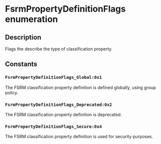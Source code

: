 # FsrmPropertyDefinitionFlags enumeration

## Description

Flags the describe the type of classification property.

## Constants

### `FsrmPropertyDefinitionFlags_Global:0x1`

The FSRM classification property definition is defined globally, using group policy.

### `FsrmPropertyDefinitionFlags_Deprecated:0x2`

The FSRM classification property definition is deprecated.

### `FsrmPropertyDefinitionFlags_Secure:0x4`

The FSRM classification property definition is used for security purposes.